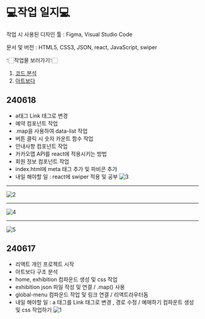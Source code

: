# 💻작업 일지💻 #

작업 시 사용된 디자인 툴 : Figma, Visual Studio Code

문서 및 버전 : HTML5, CSS3, JSON, react, JavaScript, swiper

👇🏻작업물 보러가기👇🏻
1. [코드 분석](https://www.figma.com/design/71JXuRoXDLE8r9Dig1H6Qb/%EB%A6%AC%EC%95%A1%ED%8A%B8-%EA%B5%AC%ED%98%84-%EA%B0%9C%EC%9D%B8%ED%94%84%EB%A1%9C%EC%A0%9D%ED%8A%B8?node-id=0-1&t=AxAIokB9HLShasKn-1, "피그마로 바로가기")
2. [아트보다](https://gonghanna.github.io/Personal-Project/, "아트보다")

## 240618 ##
- a태그 Link 태그로 변경
- 예약 컴포넌트 작업
- .map을 사용하여 data-list 작업
- 버튼 클릭 시 숫자 카운트 함수 작업
- 안내사항 컴포넌트 작업
- 카카오맵 API를 react에 적용시키는 방법
- 회원 정보 컴포넌트 작업
- index.html에 meta 태그 추가 및 파비콘 추가
- 내일 해야할 일 : react에 swiper 적용 및 공부
![3](https://github.com/GongHanna/artboda/assets/160007300/89401405-251b-49ee-a0a3-72df310a2161)
----

![2](https://github.com/GongHanna/artboda/assets/160007300/8ec5b93e-a7c3-4fc9-9144-23c90b96e1e3)

----
![4](https://github.com/GongHanna/artboda/assets/160007300/b146b65f-8cb6-4bb4-abae-46647c014397)

----
![5](https://github.com/GongHanna/artboda/assets/160007300/f3b676c0-8307-4666-81dc-4601f725445c)

## 240617 ##
- 리액트 개인 프로젝트 시작
- 아트보다 구조 분석
- home, exhibition 컴파운드 생성 및 css 작업
- exhibition json 파일 작성 및 연결 / .map() 사용
- global-menu 컴파운드 작업 및 링크 연결 / 리액트라우터돔
- 내일 해야할 일 : a 태그를 Link 태그로 변경 , 경로 수정 / 예매하기 컴파운트 생성 및 css 작업하기
![1](https://github.com/GongHanna/artboda/assets/160007300/b9c680bd-c15b-4157-8bfc-c82eeb9afce6)

